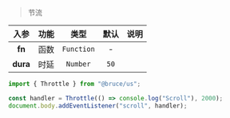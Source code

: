 > 节流

入参|功能|类型|默认|说明
:-:|:-:|:-:|:-:|-
**fn**|函数|`Function`|-
**dura**|时延|`Number`|`50`

```js
import { Throttle } from "@bruce/us";

const handler = Throttle(() => console.log("Scroll"), 2000);
document.body.addEventListener("scroll", handler);
```